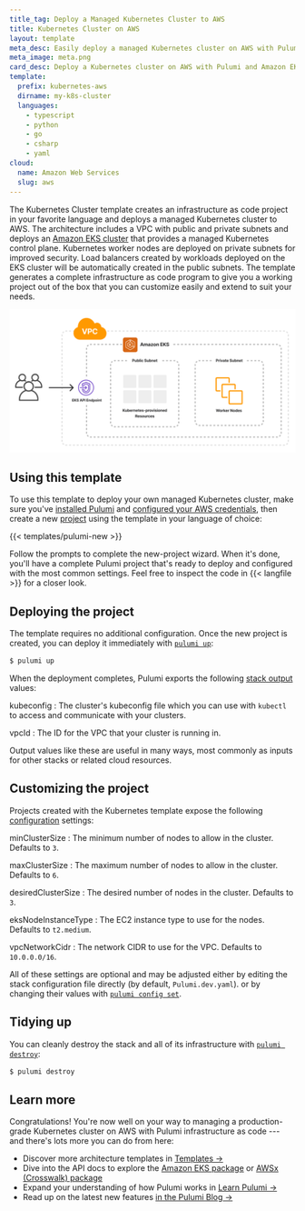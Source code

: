 ```yaml
---
title_tag: Deploy a Managed Kubernetes Cluster to AWS
title: Kubernetes Cluster on AWS
layout: template
meta_desc: Easily deploy a managed Kubernetes cluster on AWS with Pulumi and Amazon EKS using this template.
meta_image: meta.png
card_desc: Deploy a Kubernetes cluster on AWS with Pulumi and Amazon EKS.
template:
  prefix: kubernetes-aws
  dirname: my-k8s-cluster
  languages:
    - typescript
    - python
    - go
    - csharp
    - yaml
cloud:
  name: Amazon Web Services
  slug: aws
---
```


The Kubernetes Cluster template creates an infrastructure as code project in your favorite language and deploys a managed Kubernetes cluster to AWS. The architecture includes a VPC with public and private subnets and deploys an [Amazon EKS cluster](/registry/packages/eks/api-docs/cluster/) that provides a managed Kubernetes control plane. Kubernetes worker nodes are deployed on private subnets for improved security. Load balancers created by workloads deployed on the EKS cluster will be automatically created in the public subnets. The template generates a complete infrastructure as code program to give you a working project out of the box that you can customize easily and extend to suit your needs.

![An architecture diagram of the Pulumi AWS Kubernetes template](./architecture.png)

## Using this template

To use this template to deploy your own managed Kubernetes cluster, make sure you've [installed Pulumi](/docs/install/) and [configured your AWS credentials](/registry/packages/aws/installation-configuration#credentials), then create a new [project](/docs/concepts/project/) using the template in your language of choice:

{{< templates/pulumi-new >}}

Follow the prompts to complete the new-project wizard. When it's done, you'll have a complete Pulumi project that's ready to deploy and configured with the most common settings. Feel free to inspect the code in {{< langfile >}} for a closer look.

## Deploying the project

The template requires no additional configuration. Once the new project is created, you can deploy it immediately with [`pulumi up`](/docs/reference/cli/pulumi_up):

```bash
$ pulumi up
```

When the deployment completes, Pulumi exports the following [stack output](/docs/concepts/stack#outputs) values:

kubeconfig
: The cluster's kubeconfig file which you can use with `kubectl` to access and communicate with your clusters.

vpcId
: The ID for the VPC that your cluster is running in.

Output values like these are useful in many ways, most commonly as inputs for other stacks or related cloud resources.
<!-- The computed `someOutput`, for example, can be used from the command line to open the newly deployed website in your favorite web browser:

```bash
$ open $(pulumi stack output cdnURL)
``` -->

## Customizing the project

Projects created with the Kubernetes template expose the following [configuration](/docs/concepts/config/) settings:

minClusterSize
: The minimum number of nodes to allow in the cluster. Defaults to `3`.

maxClusterSize
: The maximum number of nodes to allow in the cluster. Defaults to `6`.

desiredClusterSize
: The desired number of nodes in the cluster. Defaults to `3`.

eksNodeInstanceType
: The EC2 instance type to use for the nodes. Defaults to `t2.medium`.

vpcNetworkCidr
: The network CIDR to use for the VPC. Defaults to `10.0.0.0/16`.

All of these settings are optional and may be adjusted either by editing the stack configuration file directly (by default, `Pulumi.dev.yaml`).
or by changing their values with [`pulumi config set`](/docs/reference/cli/pulumi_config_set).

## Tidying up

You can cleanly destroy the stack and all of its infrastructure with [`pulumi destroy`](/docs/reference/cli/pulumi_destroy):

```bash
$ pulumi destroy
```

## Learn more

Congratulations! You're now well on your way to managing a production-grade Kubernetes cluster on AWS with Pulumi infrastructure as code --- and there's lots more you can do from here:

* Discover more architecture templates in [Templates &rarr;](/templates)
* Dive into the API docs to explore the [Amazon EKS package](/registry/packages/eks/) or [AWSx (Crosswalk) package](/registry/packages/awsx)
* Expand your understanding of how Pulumi works in [Learn Pulumi &rarr;](/learn)
* Read up on the latest new features [in the Pulumi Blog &rarr;](/blog/tag/kubernetes)
